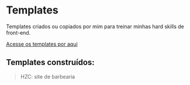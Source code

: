 # Templates

Templates criados ou copiados por mim para treinar minhas hard skills de front-end.

[Acesse os templates por aqui](https://luizfelipegondim.github.io/Templates/ "Link dos templates em produção")

## Templates construídos:

> HZC: site de barbearia
